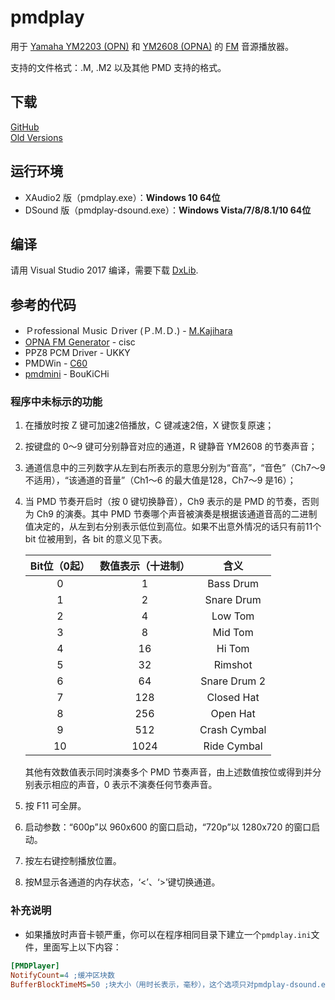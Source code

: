 # pmdplay
用于 [Yamaha YM2203 (OPN)](https://en.wikipedia.org/wiki/Yamaha_YM2203) 和 [YM2608 (OPNA)](https://en.wikipedia.org/wiki/Yamaha_YM2608) 的 [FM](https://en.wikipedia.org/wiki/Frequency_modulation_synthesis) 音源播放器。

支持的文件格式：.M, .M2 以及其他 PMD 支持的格式。

## 下载
[GitHub](https://github.com/lxfly2000/pmdplay/releases)  
[Old Versions](https://pan.baidu.com/s/1b0Tkce)

## 运行环境
* XAudio2 版（pmdplay.exe）：**Windows 10 64位**
* DSound 版（pmdplay-dsound.exe）：**Windows Vista/7/8/8.1/10 64位**

## 编译
请用 Visual Studio 2017 编译，需要下载 [DxLib](http://dxlib.o.oo7.jp).

## 参考的代码
* Ｐrofessional Ｍusic Ｄriver (Ｐ.Ｍ.Ｄ.) - [M.Kajihara](http://www5.airnet.ne.jp/kajapon/)
* [OPNA FM Generator](http://retropc.net/cisc/sound/) - cisc
* PPZ8 PCM Driver - UKKY
* PMDWin - [C60](http://c60.la.coocan.jp/)
* [pmdmini](https://github.com/mistydemeo/pmdmini) - BouKiCHi

### 程序中未标示的功能
1. 在播放时按 Z 键可加速2倍播放，C 键减速2倍，X 键恢复原速；
2. 按键盘的 0～9 键可分别静音对应的通道，R 键静音 YM2608 的节奏声音；
3. 通道信息中的三列数字从左到右所表示的意思分别为“音高”，“音色”（Ch7～9 不适用），“该通道的音量”（Ch1～6 的最大值是128，Ch7～9 是16）；
4. 当 PMD 节奏开启时（按 0 键切换静音），Ch9 表示的是 PMD 的节奏，否则为 Ch9 的演奏。其中 PMD 节奏哪个声音被演奏是根据该通道音高的二进制值决定的，从左到右分别表示低位到高位。如果不出意外情况的话只有前11个 bit 位被用到，各 bit 的意义见下表。

   |Bit位（0起）|数值表示（十进制）|含义|
   |:-:|:-:|:-:|
   |0|1|Bass Drum|
   |1|2|Snare Drum|
   |2|4|Low Tom|
   |3|8|Mid Tom|
   |4|16|Hi Tom|
   |5|32|Rimshot|
   |6|64|Snare Drum 2|
   |7|128|Closed Hat|
   |8|256|Open Hat|
   |9|512|Crash Cymbal|
   |10|1024|Ride Cymbal|

   其他有效数值表示同时演奏多个 PMD 节奏声音，由上述数值按位或得到并分别表示相应的声音，0 表示不演奏任何节奏声音。

5. 按 F11 可全屏。
6. 启动参数：“600p”以 960x600 的窗口启动，“720p”以 1280x720 的窗口启动。
7. 按左右键控制播放位置。
8. 按M显示各通道的内存状态，‘<’、‘>’键切换通道。

### 补充说明
* 如果播放时声音卡顿严重，你可以在程序相同目录下建立一个`pmdplay.ini`文件，里面写上以下内容：
```ini
[PMDPlayer]
NotifyCount=4 ;缓冲区块数
BufferBlockTimeMS=50 ;块大小（用时长表示，毫秒），这个选项只对pmdplay-dsound.exe有效。
```
